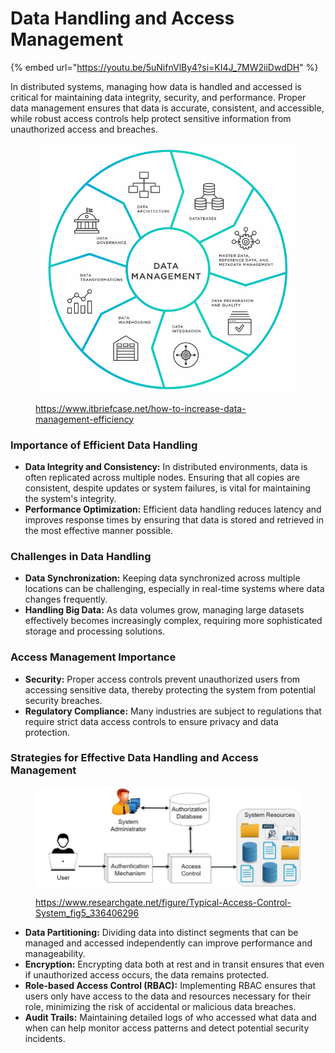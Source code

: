 # Data Handling and Access Management

{% embed url="https://youtu.be/5uNifnVlBy4?si=KI4J_7MW2iiDwdDH" %}

In distributed systems, managing how data is handled and accessed is critical for maintaining data integrity, security, and performance. Proper data management ensures that data is accurate, consistent, and accessible, while robust access controls help protect sensitive information from unauthorized access and breaches.

<figure><img src="../../../.gitbook/assets/image (96).png" alt=""><figcaption><p><a href="https://www.itbriefcase.net/how-to-increase-data-management-efficiency">https://www.itbriefcase.net/how-to-increase-data-management-efficiency</a></p></figcaption></figure>

### **Importance of Efficient Data Handling**

* **Data Integrity and Consistency:** In distributed environments, data is often replicated across multiple nodes. Ensuring that all copies are consistent, despite updates or system failures, is vital for maintaining the system's integrity.
* **Performance Optimization:** Efficient data handling reduces latency and improves response times by ensuring that data is stored and retrieved in the most effective manner possible.

### **Challenges in Data Handling**

* **Data Synchronization:** Keeping data synchronized across multiple locations can be challenging, especially in real-time systems where data changes frequently.
* **Handling Big Data:** As data volumes grow, managing large datasets effectively becomes increasingly complex, requiring more sophisticated storage and processing solutions.

### **Access Management Importance**

* **Security:** Proper access controls prevent unauthorized users from accessing sensitive data, thereby protecting the system from potential security breaches.
* **Regulatory Compliance:** Many industries are subject to regulations that require strict data access controls to ensure privacy and data protection.

### **Strategies for Effective Data Handling and Access Management**

<figure><img src="../../../.gitbook/assets/image (97).png" alt=""><figcaption><p><a href="https://www.researchgate.net/figure/Typical-Access-Control-System_fig5_336406296">https://www.researchgate.net/figure/Typical-Access-Control-System_fig5_336406296</a></p></figcaption></figure>

* **Data Partitioning:** Dividing data into distinct segments that can be managed and accessed independently can improve performance and manageability.
* **Encryption:** Encrypting data both at rest and in transit ensures that even if unauthorized access occurs, the data remains protected.
* **Role-based Access Control (RBAC):** Implementing RBAC ensures that users only have access to the data and resources necessary for their role, minimizing the risk of accidental or malicious data breaches.
* **Audit Trails:** Maintaining detailed logs of who accessed what data and when can help monitor access patterns and detect potential security incidents.

